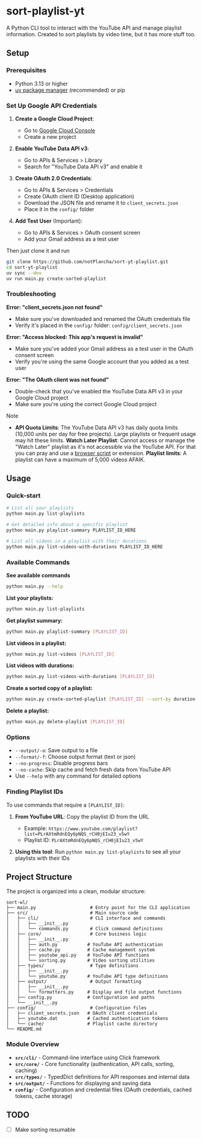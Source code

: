 # sort-playlist-yt

A Python CLI tool to interact with the YouTube API and manage playlist information. Created to sort playlists by video time, but it has more stuff too.

## Setup

### Prerequisites

- Python 3.13 or higher
- [uv package manager](https://docs.astral.sh/uv/getting-started/installation/) (recommended) or pip


### Set Up Google API Credentials

1. **Create a Google Cloud Project**:
   - Go to [Google Cloud Console](https://console.cloud.google.com/)
   - Create a new project

2. **Enable YouTube Data API v3**:
   - Go to APIs & Services > Library
   - Search for "YouTube Data API v3" and enable it

3. **Create OAuth 2.0 Credentials**:
   - Go to APIs & Services > Credentials
   - Create OAuth client ID (Desktop application)
   - Download the JSON file and rename it to `client_secrets.json`
   - Place it in the `config/` folder

4. **Add Test User** (Important):
   - Go to APIs & Services > OAuth consent screen
   - Add your Gmail address as a test user

Then just clone it and run

```bash
git clone https://github.com/notPlancha/sort-yt-playlist.git
cd sort-yt-playlist
uv sync --dev
uv run main.py create-sorted-playlist
```

### Troubleshooting

**Error: "client_secrets.json not found"**
- Make sure you've downloaded and renamed the OAuth credentials file
- Verify it's placed in the `config/` folder: `config/client_secrets.json`

**Error: "Access blocked: This app's request is invalid"**
- Make sure you've added your Gmail address as a test user in the OAuth consent screen
- Verify you're using the same Google account that you added as a test user

**Error: "The OAuth client was not found"**
- Double-check that you've enabled the YouTube Data API v3 in your Google Cloud project
- Make sure you're using the correct Google Cloud project

> [!NOTE]  
> - **API Quota Limits**: The YouTube Data API v3 has daily quota limits (10,000 units per day for free projects). Large playlists or frequent usage may hit these limits.
> **Watch Later Playlist**: Cannot access or manage the "Watch Later" playlist as it's not accessible via the YouTube API. For that you can pray and use a [browser script](https://greasyfork.org/en/scripts?q=watch+later+sort) or extension.
> **Playlist limits**: A playlist can have a maximum of 5,000 videos AFAIK.

## Usage

### Quick-start

```bash
# List all your playlists
python main.py list-playlists

# Get detailed info about a specific playlist
python main.py playlist-summary PLAYLIST_ID_HERE

# List all videos in a playlist with their durations
python main.py list-videos-with-durations PLAYLIST_ID_HERE
```

### Available Commands

**See available commands**
```bash
python main.py --help
```

**List your playlists:**
```bash
python main.py list-playlists
```

**Get playlist summary:**
```bash
python main.py playlist-summary [PLAYLIST_ID]
```

**List videos in a playlist:**
```bash
python main.py list-videos [PLAYLIST_ID]
```

**List videos with durations:**
```bash
python main.py list-videos-with-durations [PLAYLIST_ID]
```

**Create a sorted copy of a playlist:**
```bash
python main.py create-sorted-playlist [PLAYLIST_ID] --sort-by duration --reverse
```

**Delete a playlist:**
```bash
python main.py delete-playlist [PLAYLIST_ID]
```

### Options
- `--output/-o`: Save output to a file
- `--format/-f`: Choose output format (text or json)
- `--no-progress`: Disable progress bars
- `--no-cache`: Skip cache and fetch fresh data from YouTube API
- Use `--help` with any command for detailed options

### Finding Playlist IDs

To use commands that require a `[PLAYLIST_ID]`:

1. **From YouTube URL**: Copy the playlist ID from the URL
   - Example: `https://www.youtube.com/playlist?list=PLrAXtmRdnEQy6pNQS_rCH0jEIu23_v5wY`
   - Playlist ID: `PLrAXtmRdnEQy6pNQS_rCH0jEIu23_v5wY`

2. **Using this tool**: Run `python main.py list-playlists` to see all your playlists with their IDs

## Project Structure

The project is organized into a clean, modular structure:

```
sort-wl/
├── main.py                    # Entry point for the CLI application
├── src/                       # Main source code
│   ├── cli/                   # CLI interface and commands
│   │   ├── __init__.py
│   │   └── commands.py        # Click command definitions
│   ├── core/                  # Core business logic
│   │   ├── __init__.py
│   │   ├── auth.py           # YouTube API authentication
│   │   ├── cache.py          # Cache management system
│   │   ├── youtube_api.py    # YouTube API functions
│   │   └── sorting.py        # Video sorting utilities
│   ├── types/                 # Type definitions
│   │   ├── __init__.py
│   │   └── youtube.py        # YouTube API type definitions
│   ├── output/                # Output formatting
│   │   ├── __init__.py
│   │   └── formatters.py     # Display and file output functions
│   ├── config.py             # Configuration and paths
│   └── __init__.py
├── config/                    # Configuration files
│   ├── client_secrets.json   # OAuth client credentials
│   ├── youtube.dat           # Cached authentication tokens
│   └── cache/                # Playlist cache directory
└── README.md
```

### Module Overview

- **`src/cli/`** - Command-line interface using Click framework
- **`src/core/`** - Core functionality (authentication, API calls, sorting, caching)
- **`src/types/`** - TypedDict definitions for API responses and internal data
- **`src/output/`** - Functions for displaying and saving data
- **`config/`** - Configuration and credential files (OAuth credentials, cached tokens, cache storage)

## TODO
- [ ] Make sorting resumable